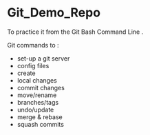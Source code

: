# Git_Demo_Repo
To practice it from the Git Bash Command Line .

Git commands to :

- set-up a git server
- config files
- create
- local changes
- commit changes
- move/rename
- branches/tags
- undo/update
- merge & rebase
- squash commits




